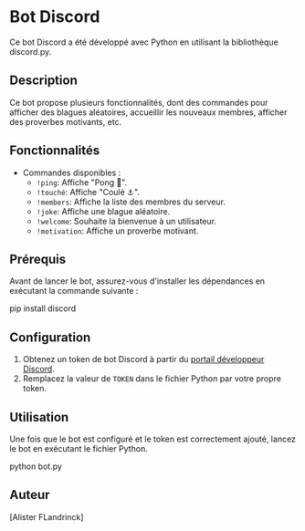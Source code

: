 # Bot Discord

Ce bot Discord a été développé avec Python en utilisant la bibliothèque discord.py.

## Description

Ce bot propose plusieurs fonctionnalités, dont des commandes pour afficher des blagues aléatoires, accueillir les nouveaux membres, afficher des proverbes motivants, etc.

## Fonctionnalités

- Commandes disponibles :
  - `!ping`: Affiche "Pong 🏓".
  - `!touché`: Affiche "Coulé ⚓️".
  - `!members`: Affiche la liste des membres du serveur.
  - `!joke`: Affiche une blague aléatoire.
  - `!welcome`: Souhaite la bienvenue à un utilisateur.
  - `!motivation`: Affiche un proverbe motivant.

## Prérequis

Avant de lancer le bot, assurez-vous d'installer les dépendances en exécutant la commande suivante :

pip install discord


## Configuration

1. Obtenez un token de bot Discord à partir du [portail développeur Discord](https://discord.com/developers/applications).
2. Remplacez la valeur de `TOKEN` dans le fichier Python par votre propre token.

## Utilisation

Une fois que le bot est configuré et le token est correctement ajouté, lancez le bot en exécutant le fichier Python.

python bot.py

## Auteur

[Alister FLandrinck]